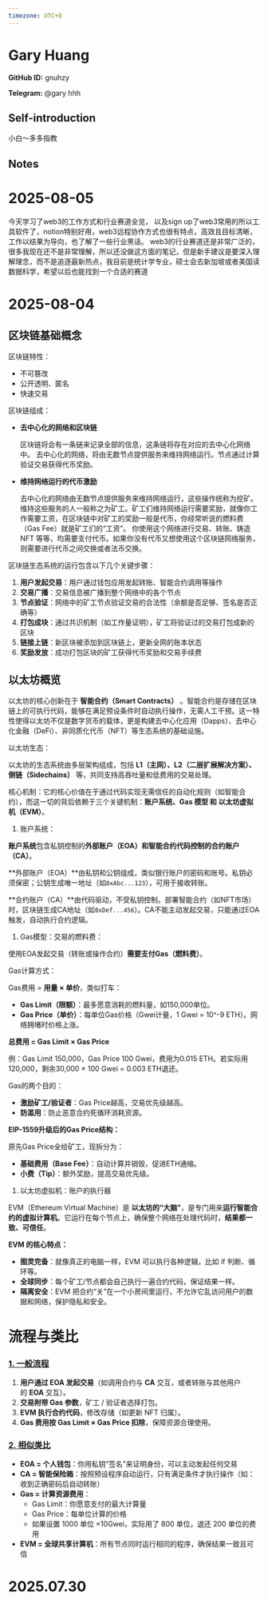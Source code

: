 ```yaml
---
timezone: UTC+8
---
```


# Gary Huang

**GitHub ID:** gnuhzy

**Telegram:** @gary hhh

## Self-introduction

小白～多多指教

## Notes

<!-- Content_START -->
# 2025-08-05

今天学习了web3的工作方式和行业赛道全览，
以及sign up了web3常用的所以工具软件了，notion特别好用，web3远程协作方式也很有特点，高效且目标清晰，工作以结果为导向，也了解了一些行业黑话。
web3的行业赛道还是非常广泛的，很多我现在还不是非常理解，所以还没做这方面的笔记，但是新手建议是要深入理解理念，而不是追逐最新热点，我目前是统计学专业，硕士会去新加坡或者美国读数据科学，希望以后也能找到一个合适的赛道

# 2025-08-04

## 区块链基础概念

区块链特性：

- 不可篡改
- 公开透明、匿名
- 快速交易

区块链组成：

- **去中心化的网络和区块链**
    
    区块链将会有一条链来记录全部的信息，这条链将存在对应的去中心化网络中。 去中心化的网络，将由无数节点提供服务来维持网络运行。节点通过计算验证交易获得代币奖励。
    
- **维持网络运行的代币激励**
    
    去中心化的网络由无数节点提供服务来维持网络运行，这些操作统称为挖矿。维持这些服务的人一般称之为矿工。矿工们维持网络运行需要奖励，就像你工作需要工资，在区块链中对矿工的奖励一般是代币，你经常听说的燃料费（Gas Fee）就是矿工们的“工资”。 你使用这个网络进行交易、转账、铸造 NFT 等等，均需要支付代币。如果你没有代币又想使用这个区块链网络服务，则需要进行代币之间交换或者法币交换。
    

区块链生态系统的运行包含以下几个关键步骤：

1. **用户发起交易**：用户通过钱包应用发起转账、智能合约调用等操作
2. **交易广播**：交易信息被广播到整个网络中的各个节点
3. **节点验证**：网络中的矿工节点验证交易的合法性（余额是否足够、签名是否正确等）
4. **打包成块**：通过共识机制（如工作量证明），矿工将验证过的交易打包成新的区块
5. **链接上链**：新区块被添加到区块链上，更新全网的账本状态
6. **奖励发放**：成功打包区块的矿工获得代币奖励和交易手续费

## 以太坊概览

以太坊的核心创新在于 **智能合约（Smart Contracts）** 。智能合约是存储在区块链上的可执行代码，能够在满足预设条件时自动执行操作，无需人工干预。这一特性使得以太坊不仅是数字货币的载体，更是构建去中心化应用（Dapps）、去中心化金融（DeFi）、非同质化代币（NFT）等生态系统的基础设施。

以太坊生态：

以太坊的生态系统由多层架构组成，包括 **L1（主网）、L2（二层扩展解决方案）、侧链（Sidechains）** 等，共同支持高吞吐量和低费用的交易处理。

核心机制：它的核心价值在于通过代码实现无需信任的自动化规则（如智能合约），而这一切的背后依赖于三个关键机制：**账户系统、Gas 模型 和 以太坊虚拟机（EVM）**。

1. 账户系统：

**账户系统**包含私钥控制的**外部账户（EOA）**和智能合约代码控制的**合约账户（CA）**。

**外部账户（EOA）**由私钥和公钥组成，类似银行账户的密码和账号。私钥必须保密；公钥生成唯一地址（如`0xAbc...123`），可用于接收转账。

**合约账户（CA）**由代码驱动，不受私钥控制。部署智能合约（如NFT市场）时，区块链生成CA地址（如`0xDef...456`）。CA不能主动发起交易，只能通过EOA触发，自动执行合约逻辑。

1. Gas模型：交易的燃料费：

使用EOA发起交易（转账或操作合约）**需要支付Gas（燃料费）**。

Gas计算方式：

Gas费用 = **用量 × 单价**，类似打车：

- **Gas Limit（限额）**：最多愿意消耗的燃料量，如150,000单位。
- **Gas Price（单价）**：每单位Gas价格（Gwei计量，1 Gwei = 10^-9 ETH）。网络拥堵时价格上涨。

**总费用 = Gas Limit × Gas Price**

例：Gas Limit 150,000，Gas Price 100 Gwei，费用为0.015 ETH。若实际用120,000，剩余30,000 × 100 Gwei = 0.003 ETH退还。

Gas的两个目的：

- **激励矿工/验证者**：Gas Price越高，交易优先级越高。
- **防滥用**：防止恶意合约死循环消耗资源。

**EIP-1559升级后的Gas Price结构：**

原先Gas Price全给矿工，现拆分为：

- **基础费用（Base Fee）**：自动计算并销毁，促进ETH通缩。
- **小费（Tip）**：额外奖励，提高交易优先级。

1. 以太坊虚拟机：账户的执行器

EVM（Ethereum Virtual Machine）是 **以太坊的“大脑”**，是专门用来**运行智能合约的虚拟计算机**。它运行在每个节点上，确保整个网络在处理代码时，**结果都一致、可信任**。

**EVM 的核心特点：**

- **图灵完备**：就像真正的电脑一样，EVM 可以执行各种逻辑，比如 if 判断、循环等。
- **全球同步**：每个矿工/节点都会自己执行一遍合约代码，保证结果一样。
- **隔离安全**：EVM 把合约“关”在一个小房间里运行，不允许它乱访问用户的数据和网络，保护隐私和安全。

# 流程与类比

### [**1. 一般流程**](https://web3intern.xyz/zh/overview-of-ethereum/#_1-%E4%B8%80%E8%88%AC%E6%B5%81%E7%A8%8B)

1. **用户通过 EOA 发起交易**（如调用合约与 **CA** 交互，或者转账与其他用户的 **EOA** 交互）。
2. **交易附带 Gas 参数**，矿工 / 验证者选择打包。
3. **EVM 执行合约代码**，修改存储（如更新 NFT 归属）。
4. **Gas 费用按 Gas Limit × Gas Price 扣除**，保障资源合理使用。

### [**2. 相似类比**](https://web3intern.xyz/zh/overview-of-ethereum/#_2-%E7%9B%B8%E4%BC%BC%E7%B1%BB%E6%AF%94)

- **EOA = 个人钱包**：你用私钥“签名”来证明身份，可以主动发起任何交易
- **CA = 智能保险箱**：按照预设程序自动运行，只有满足条件才执行操作（如：收到正确密码后自动转账）
- **Gas = 计算资源费用**：
    - Gas Limit：你愿意支付的最大计算量
    - Gas Price：每单位计算的价格
    - 如果设置 1000 单位 ×10Gwei，实际用了 800 单位，退还 200 单位的费用
- **EVM = 全球共享计算机**：所有节点同时运行相同的程序，确保结果一致且可信


# 2025.07.30


<!-- Content_END -->
